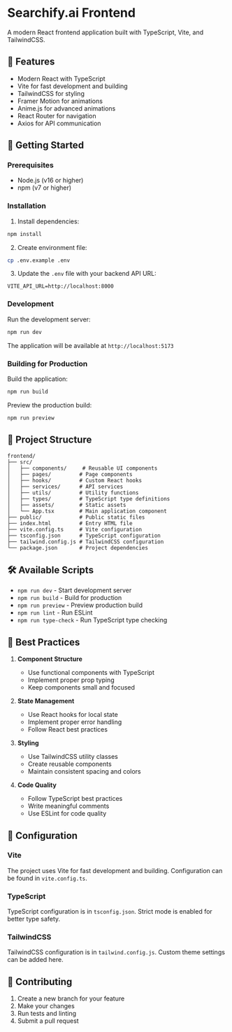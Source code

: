 # Searchify.ai Frontend

A modern React frontend application built with TypeScript, Vite, and TailwindCSS.

## 🎨 Features

- Modern React with TypeScript
- Vite for fast development and building
- TailwindCSS for styling
- Framer Motion for animations
- Anime.js for advanced animations
- React Router for navigation
- Axios for API communication

## 🚀 Getting Started

### Prerequisites

- Node.js (v16 or higher)
- npm (v7 or higher)

### Installation

1. Install dependencies:
```bash
npm install
```

2. Create environment file:
```bash
cp .env.example .env
```

3. Update the `.env` file with your backend API URL:
```
VITE_API_URL=http://localhost:8000
```

### Development

Run the development server:
```bash
npm run dev
```

The application will be available at `http://localhost:5173`

### Building for Production

Build the application:
```bash
npm run build
```

Preview the production build:
```bash
npm run preview
```

## 📁 Project Structure

```
frontend/
├── src/
│   ├── components/     # Reusable UI components
│   ├── pages/         # Page components
│   ├── hooks/         # Custom React hooks
│   ├── services/      # API services
│   ├── utils/         # Utility functions
│   ├── types/         # TypeScript type definitions
│   ├── assets/        # Static assets
│   └── App.tsx        # Main application component
├── public/            # Public static files
├── index.html         # Entry HTML file
├── vite.config.ts     # Vite configuration
├── tsconfig.json      # TypeScript configuration
├── tailwind.config.js # TailwindCSS configuration
└── package.json       # Project dependencies
```

## 🛠️ Available Scripts

- `npm run dev` - Start development server
- `npm run build` - Build for production
- `npm run preview` - Preview production build
- `npm run lint` - Run ESLint
- `npm run type-check` - Run TypeScript type checking

## 🎯 Best Practices

1. **Component Structure**
   - Use functional components with TypeScript
   - Implement proper prop typing
   - Keep components small and focused

2. **State Management**
   - Use React hooks for local state
   - Implement proper error handling
   - Follow React best practices

3. **Styling**
   - Use TailwindCSS utility classes
   - Create reusable components
   - Maintain consistent spacing and colors

4. **Code Quality**
   - Follow TypeScript best practices
   - Write meaningful comments
   - Use ESLint for code quality

## 🔧 Configuration

### Vite
The project uses Vite for fast development and building. Configuration can be found in `vite.config.ts`.

### TypeScript
TypeScript configuration is in `tsconfig.json`. Strict mode is enabled for better type safety.

### TailwindCSS
TailwindCSS configuration is in `tailwind.config.js`. Custom theme settings can be added here.

## 🤝 Contributing

1. Create a new branch for your feature
2. Make your changes
3. Run tests and linting
4. Submit a pull request
